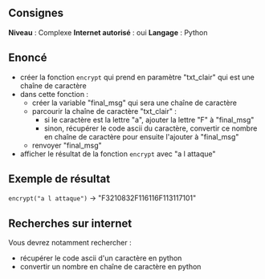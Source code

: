 ## Consignes

**Niveau** : Complexe
**Internet autorisé** : oui
**Langage** : Python

## Enoncé

- créer la fonction `encrypt` qui prend en paramètre "txt_clair" qui est une chaîne de caractère
- dans cette fonction :
	- créer la variable "final_msg" qui sera une chaîne de caractère
	- parcourir la chaîne de caractère "txt_clair" :
		- si le caractère est la lettre "a", ajouter la lettre "F" à "final_msg"
		- sinon, récupérer le code ascii du caractère, convertir ce nombre en chaîne de caractère pour ensuite l'ajouter à "final_msg"
	- renvoyer "final_msg"
- afficher le résultat de la fonction `encrypt` avec "a l attaque"

## Exemple de résultat

`encrypt("a l attaque")` -> "F3210832F116116F113117101"

## Recherches sur internet

Vous devrez notamment rechercher :
- récupérer le code ascii d'un caractère en python
- convertir un nombre en chaîne de caractère en python